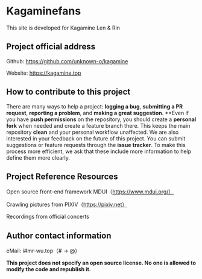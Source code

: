 # Kagaminefans

This site is developed for Kagamine Len & Rin

## Project official address

Github: https://github.com/unknown-o/kagamine

Website: https://kagamine.top

## How to contribute to this project

There are many ways to help a project: **logging a bug**, **submitting a PR request**, **reporting a problem**, and **making a great suggestion**. **Even if you have **push permissions** on the repository, you should create a **personal fork** when needed and create a feature branch there. This keeps the main repository **clean** and your personal workflow unaffected. We are also interested in your feedback on the future of this project. You can submit suggestions or feature requests through the **issue** **tracker**. To make this process more efficient, we ask that these include more information to help define them more clearly.

## Project Reference Resources

Open source front-end framework MDUI（https://www.mdui.org/）

Crawling pictures from PIXIV（https://pixiv.net）

Recordings from official concerts

## Author contact information

eMail: i#mr-wu.top（# -> @）

**This project does not specify an open source license. No one is allowed to modify the code and republish it.**
